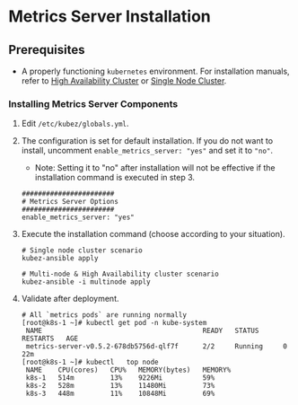 # Metrics Server Installation

## Prerequisites

- A properly functioning `kubernetes` environment. For installation manuals, refer to [High Availability Cluster](../install/multinode.md) or [Single Node Cluster](../install/all-in-one.md).

### Installing Metrics Server Components

1. Edit `/etc/kubez/globals.yml`.

2. The configuration is set for default installation. If you do not want to install, uncomment `enable_metrics_server: "yes"` and set it to `"no"`.
    - Note: Setting it to "no" after installation will not be effective if the installation command is executed in step 3.

    ```shell
    #######################
    # Metrics Server Options
    #######################
    enable_metrics_server: "yes"
    ```

3. Execute the installation command (choose according to your situation).

    ```shell
    # Single node cluster scenario
    kubez-ansible apply

    # Multi-node & High Availability cluster scenario
    kubez-ansible -i multinode apply
    ```

4. Validate after deployment.

    ```shell
    # All `metrics pods` are running normally
    [root@k8s-1 ~]# kubectl get pod -n kube-system
     NAME                                        READY   STATUS      RESTARTS   AGE
     metrics-server-v0.5.2-678db5756d-qlf7f      2/2     Running     0          22m
    [root@k8s-1 ~]# kubectl   top node
     NAME    CPU(cores)   CPU%   MEMORY(bytes)   MEMORY%
     k8s-1   514m         13%    9226Mi          59%
     k8s-2   528m         13%    11480Mi         73%
     k8s-3   448m         11%    10848Mi         69%
    ```
